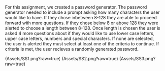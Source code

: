 For this assignment, we created a password generator. 
The password generator needed to include a prompt asking how many characters the user would like to have. If they chose inbetween 8-128 they are able to proceed forward with more questions. If they chose below 8 or above 128 they were alerted to choose a length between 8-128.
Once length is chosen the user is asked 4 more questions about if they would like to use lower case letters, upper case letters, numbers and special characters. 
If none are selected, the user is alerted they must select at least one of the criteria to continue. 
If criteria is met, the user recieves a randomly generated password. 

(Assets/SS1.png?raw=true)
(Assets/SS2.png?raw=true)
(Assets/SS3.png?raw=true)